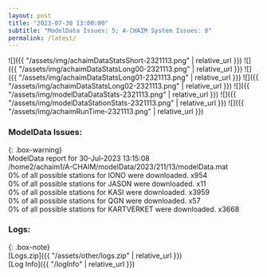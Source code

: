 ```yaml
---
layout: post
title: "2023-07-30 13:00:00"
subtitle: "ModelData Issues: 5; A-CHAIM System Issues: 0"
permalink: /latest/
---
```


![]({{ "/assets/img/achaimDataStatsShort-2321113.png" | relative_url }})
![]({{ "/assets/img/achaimDataStatsLong00-2321113.png" | relative_url }})
![]({{ "/assets/img/achaimDataStatsLong01-2321113.png" | relative_url }})
![]({{ "/assets/img/achaimDataStatsLong02-2321113.png" | relative_url }})
![]({{ "/assets/img/modelDataDataStats-2321113.png" | relative_url }})
![]({{ "/assets/img/modelDataStationStats-2321113.png" | relative_url }})
![]({{ "/assets/img/achaimRunTime-2321113.png" | relative_url }})


### ModelData Issues:  
  
{: .box-warning}  
 ModelData report for 30-Jul-2023 13:15:08   
 /home2/achaim1/A-CHAIM/modelData/2023/211/13/modelData.mat   
 0% of all possible stations for IONO were downloaded. x954   
 0% of all possible stations for JASON were downloaded. x11   
 0% of all possible stations for KASI were downloaded. x3959   
 0% of all possible stations for QGN were downloaded. x57   
 0% of all possible stations for KARTVERKET were downloaded. x3668   
  


### Logs:  
  
{: .box-note}  
[Logs.zip]({{ "/assets/other/logs.zip" | relative_url }})  
[Log Info]({{ "/logInfo" | relative_url }})  
